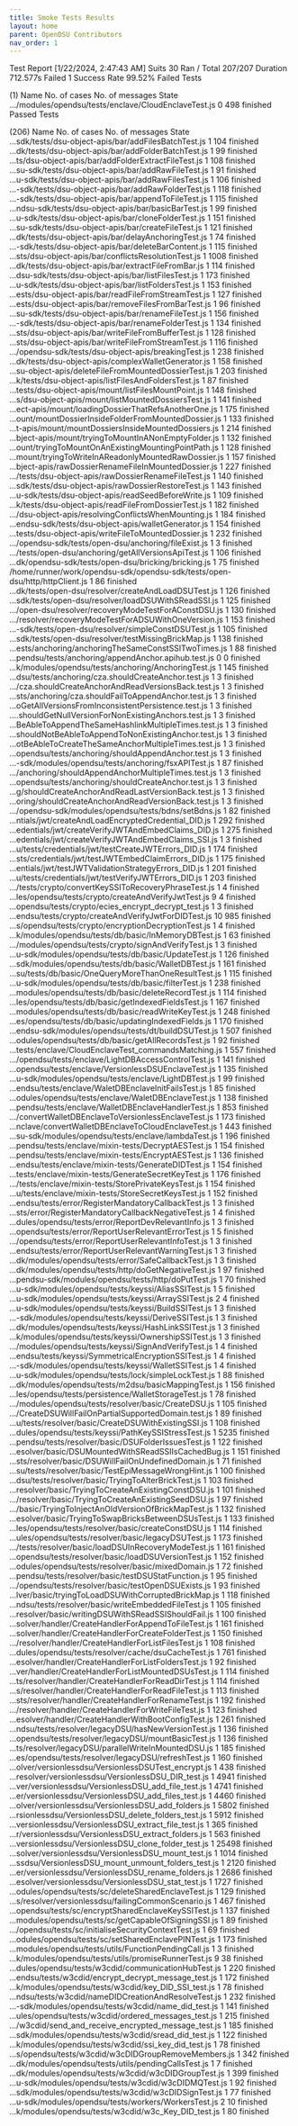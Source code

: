 ```yaml
---
title: Smoke Tests Results
layout: home
parent: OpenDSU Contributors
nav_order: 1
---
```



Test Report [1/22/2024, 2:47:43 AM]
Suits
30
Ran / Total
207/207
Duration
712.577s
Failed
1
Success Rate
99.52%
Failed Tests

(1)
	Name 	No. of cases 	No. of messages 	State 	
	.../modules/opendsu/tests/enclave/CloudEnclaveTest.js 	0 	498 	finished 	
Passed Tests

(206)
	Name 	No. of cases 	No. of messages 	State 	
	...sdk/tests/dsu-object-apis/bar/addFilesBatchTest.js 	1 	104 	finished 	
	...dk/tests/dsu-object-apis/bar/addFolderBatchTest.js 	1 	99 	finished 	
	...ts/dsu-object-apis/bar/addFolderExtractFileTest.js 	1 	108 	finished 	
	...su-sdk/tests/dsu-object-apis/bar/addRawFileTest.js 	1 	91 	finished 	
	...u-sdk/tests/dsu-object-apis/bar/addRawFilesTest.js 	1 	106 	finished 	
	...-sdk/tests/dsu-object-apis/bar/addRawFolderTest.js 	1 	118 	finished 	
	...-sdk/tests/dsu-object-apis/bar/appendToFileTest.js 	1 	115 	finished 	
	...ndsu-sdk/tests/dsu-object-apis/bar/basicBarTest.js 	1 	99 	finished 	
	...u-sdk/tests/dsu-object-apis/bar/cloneFolderTest.js 	1 	151 	finished 	
	...su-sdk/tests/dsu-object-apis/bar/createFileTest.js 	1 	121 	finished 	
	...dk/tests/dsu-object-apis/bar/delayAnchoringTest.js 	1 	74 	finished 	
	...-sdk/tests/dsu-object-apis/bar/deleteBarContent.js 	1 	115 	finished 	
	...sts/dsu-object-apis/bar/conflictsResolutionTest.js 	1 	1008 	finished 	
	...dk/tests/dsu-object-apis/bar/extractFileFromBar.js 	1 	114 	finished 	
	...dsu-sdk/tests/dsu-object-apis/bar/listFilesTest.js 	1 	173 	finished 	
	...u-sdk/tests/dsu-object-apis/bar/listFoldersTest.js 	1 	153 	finished 	
	...ests/dsu-object-apis/bar/readFileFromStreamTest.js 	1 	127 	finished 	
	...ests/dsu-object-apis/bar/removeFilesFromBarTest.js 	1 	96 	finished 	
	...su-sdk/tests/dsu-object-apis/bar/renameFileTest.js 	1 	156 	finished 	
	...-sdk/tests/dsu-object-apis/bar/renameFolderTest.js 	1 	134 	finished 	
	...sts/dsu-object-apis/bar/writeFileFromBufferTest.js 	1 	128 	finished 	
	...sts/dsu-object-apis/bar/writeFileFromStreamTest.js 	1 	116 	finished 	
	.../opendsu-sdk/tests/dsu-object-apis/breakingTest.js 	1 	238 	finished 	
	...dk/tests/dsu-object-apis/complexWalletGenerator.js 	1 	158 	finished 	
	...su-object-apis/deleteFileFromMountedDossierTest.js 	1 	203 	finished 	
	...k/tests/dsu-object-apis/listFilesAndFoldersTest.js 	1 	87 	finished 	
	...tests/dsu-object-apis/mount/listFilesMountPoint.js 	1 	148 	finished 	
	...s/dsu-object-apis/mount/listMountedDossiersTest.js 	1 	141 	finished 	
	...ect-apis/mount/loadingDossierThatRefsAnotherOne.js 	1 	175 	finished 	
	...ount/mountDossierInsideFolderFromMountedDossier.js 	1 	133 	finished 	
	...t-apis/mount/mountDossiersInsideMountedDossiers.js 	1 	214 	finished 	
	...bject-apis/mount/tryingToMountInANonEmptyFolder.js 	1 	132 	finished 	
	...ount/tryingToMountOnAnExistingMountingPointPath.js 	1 	128 	finished 	
	...mount/tryingToWriteInAReadonlyMountedRawDossier.js 	1 	157 	finished 	
	...bject-apis/rawDossierRenameFileInMountedDossier.js 	1 	227 	finished 	
	.../tests/dsu-object-apis/rawDossierRenameFileTest.js 	1 	140 	finished 	
	...sdk/tests/dsu-object-apis/rawDossierRestoreTest.js 	1 	143 	finished 	
	...u-sdk/tests/dsu-object-apis/readSeedBeforeWrite.js 	1 	109 	finished 	
	...k/tests/dsu-object-apis/readFileFromDossierTest.js 	1 	182 	finished 	
	.../dsu-object-apis/resolvingConflictsWhenMounting.js 	1 	184 	finished 	
	...endsu-sdk/tests/dsu-object-apis/walletGenerator.js 	1 	154 	finished 	
	...tests/dsu-object-apis/writeFileToMountedDossier.js 	1 	232 	finished 	
	.../opendsu-sdk/tests/open-dsu/anchoring/fileExist.js 	1 	3 	finished 	
	.../tests/open-dsu/anchoring/getAllVersionsApiTest.js 	1 	106 	finished 	
	...dk/opendsu-sdk/tests/open-dsu/bricking/bricking.js 	1 	75 	finished 	
	/home/runner/work/opendsu-sdk/opendsu-sdk/tests/open-dsu/http/httpClient.js 	1 	86 	finished 	
	...dk/tests/open-dsu/resolver/createAndLoadDSUTest.js 	1 	126 	finished 	
	...sdk/tests/open-dsu/resolver/loadDSUWithSReadSSI.js 	1 	125 	finished 	
	.../open-dsu/resolver/recoveryModeTestForAConstDSU.js 	1 	130 	finished 	
	.../resolver/recoveryModeTestForADSUWithOneVersion.js 	1 	153 	finished 	
	...-sdk/tests/open-dsu/resolver/simpleConstDSUTest.js 	1 	105 	finished 	
	...sdk/tests/open-dsu/resolver/testMissingBrickMap.js 	1 	138 	finished 	
	...ests/anchoring/anchoringTheSameConstSSITwoTimes.js 	1 	88 	finished 	
	...pendsu/tests/anchoring/appendAnchor.apihub.test.js 	0 	0 	finished 	
	...k/modules/opendsu/tests/anchoring/AnchoringTest.js 	1 	145 	finished 	
	...dsu/tests/anchoring/cza.shouldCreateAnchor.test.js 	1 	3 	finished 	
	.../cza.shouldCreateAnchorAndReadVersionsBack.test.js 	1 	3 	finished 	
	...sts/anchoring/cza.shouldFailToAppendAnchor.test.js 	1 	3 	finished 	
	...oGetAllVersionsFromInconsistentPersistence.test.js 	1 	3 	finished 	
	....shouldGetNullVersionForNonExistingAnchors.test.js 	1 	3 	finished 	
	...BeAbleToAppendTheSameHashlinkMultipleTimes.test.js 	1 	3 	finished 	
	...shouldNotBeAbleToAppendToNonExistingAnchor.test.js 	1 	3 	finished 	
	...otBeAbleToCreateTheSameAnchorMultipleTimes.test.js 	1 	3 	finished 	
	...opendsu/tests/anchoring/shouldAppendAnchor.test.js 	1 	3 	finished 	
	...-sdk/modules/opendsu/tests/anchoring/fsxAPITest.js 	1 	87 	finished 	
	.../anchoring/shouldAppendAnchorMultipleTimes.test.js 	1 	3 	finished 	
	...opendsu/tests/anchoring/shouldCreateAnchor.test.js 	1 	3 	finished 	
	...g/shouldCreateAnchorAndReadLastVersionBack.test.js 	1 	3 	finished 	
	...oring/shouldCreateAnchorAndReadVersionBack.test.js 	1 	3 	finished 	
	.../opendsu-sdk/modules/opendsu/tests/bdns/setBdns.js 	1 	82 	finished 	
	...ntials/jwt/createAndLoadEncryptedCredential_DID.js 	1 	292 	finished 	
	...edentials/jwt/createVerifyJWTAndEmbedClaims_DID.js 	1 	275 	finished 	
	...edentials/jwt/createVerifyJWTAndEmbedClaims_SSI.js 	1 	3 	finished 	
	...u/tests/credentials/jwt/testCreateJWTErrors_DID.js 	1 	174 	finished 	
	...sts/credentials/jwt/testJWTEmbedClaimErrors_DID.js 	1 	175 	finished 	
	...entials/jwt/testJWTValidationStrategyErrors_DID.js 	1 	201 	finished 	
	...u/tests/credentials/jwt/testVerifyJWTErrors_DID.js 	1 	203 	finished 	
	.../tests/crypto/convertKeySSIToRecoveryPhraseTest.js 	1 	4 	finished 	
	...les/opendsu/tests/crypto/createAndVerifyJwtTest.js 	9 	4 	finished 	
	...opendsu/tests/crypto/ecies_encrypt_decrypt_test.js 	1 	3 	finished 	
	...endsu/tests/crypto/createAndVerifyJwtForDIDTest.js 	10 	985 	finished 	
	...s/opendsu/tests/crypto/encryptionDecryptionTest.js 	1 	4 	finished 	
	...k/modules/opendsu/tests/db/basic/InMemoryDBTest.js 	1 	63 	finished 	
	.../modules/opendsu/tests/crypto/signAndVerifyTest.js 	1 	3 	finished 	
	...u-sdk/modules/opendsu/tests/db/basic/UpdateTest.js 	1 	126 	finished 	
	...sdk/modules/opendsu/tests/db/basic/WalletDBTest.js 	1 	161 	finished 	
	...su/tests/db/basic/OneQueryMoreThanOneResultTest.js 	1 	115 	finished 	
	...u-sdk/modules/opendsu/tests/db/basic/filterTest.js 	1 	238 	finished 	
	...modules/opendsu/tests/db/basic/deleteRecordTest.js 	1 	114 	finished 	
	...les/opendsu/tests/db/basic/getIndexedFieldsTest.js 	1 	167 	finished 	
	...modules/opendsu/tests/db/basic/readWriteKeyTest.js 	1 	248 	finished 	
	...es/opendsu/tests/db/basic/updatingIndexedFields.js 	1 	170 	finished 	
	...endsu-sdk/modules/opendsu/tests/dt/buildDSUTest.js 	1 	507 	finished 	
	...odules/opendsu/tests/db/basic/getAllRecordsTest.js 	1 	92 	finished 	
	...tests/enclave/CloudEnclaveTest_commandsMatching.js 	1 	557 	finished 	
	.../opendsu/tests/enclave/LightDBAccessControlTest.js 	1 	141 	finished 	
	...opendsu/tests/enclave/VersionlessDSUEnclaveTest.js 	1 	135 	finished 	
	...u-sdk/modules/opendsu/tests/enclave/LightDBTest.js 	1 	99 	finished 	
	...endsu/tests/enclave/WaletDBEnclaveInitFailsTest.js 	1 	85 	finished 	
	...odules/opendsu/tests/enclave/WaletDBEnclaveTest.js 	1 	138 	finished 	
	...pendsu/tests/enclave/WalletDBEnclaveHandlerTest.js 	1 	853 	finished 	
	.../convertWalletDBEnclaveToVersionlessEnclaveTest.js 	1 	173 	finished 	
	...nclave/convertWalletDBEnclaveToCloudEnclaveTest.js 	1 	443 	finished 	
	...su-sdk/modules/opendsu/tests/enclave/lambdaTest.js 	1 	196 	finished 	
	...pendsu/tests/enclave/mixin-tests/DecryptAESTest.js 	1 	154 	finished 	
	...pendsu/tests/enclave/mixin-tests/EncryptAESTest.js 	1 	136 	finished 	
	...endsu/tests/enclave/mixin-tests/GenerateDIDTest.js 	1 	154 	finished 	
	...tests/enclave/mixin-tests/GenerateSecretKeyTest.js 	1 	176 	finished 	
	.../tests/enclave/mixin-tests/StorePrivateKeysTest.js 	1 	154 	finished 	
	...u/tests/enclave/mixin-tests/StoreSecretKeysTest.js 	1 	152 	finished 	
	...endsu/tests/error/RegisterMandatoryCallbackTest.js 	1 	3 	finished 	
	...sts/error/RegisterMandatoryCallbackNegativeTest.js 	1 	4 	finished 	
	...dules/opendsu/tests/error/ReportDevRelevantInfo.js 	1 	3 	finished 	
	...opendsu/tests/error/ReportUserRelevantErrorTest.js 	1 	5 	finished 	
	.../opendsu/tests/error/ReportUserRelevantInfoTest.js 	1 	3 	finished 	
	...endsu/tests/error/ReportUserRelevantWarningTest.js 	1 	3 	finished 	
	...dk/modules/opendsu/tests/error/SafeCallbackTest.js 	1 	3 	finished 	
	...dk/modules/opendsu/tests/http/doGetNegativeTest.js 	1 	97 	finished 	
	...pendsu-sdk/modules/opendsu/tests/http/doPutTest.js 	1 	70 	finished 	
	...u-sdk/modules/opendsu/tests/keyssi/AliasSSITest.js 	1 	5 	finished 	
	...u-sdk/modules/opendsu/tests/keyssi/ArraySSITest.js 	2 	4 	finished 	
	...u-sdk/modules/opendsu/tests/keyssi/BuildSSITest.js 	1 	3 	finished 	
	...-sdk/modules/opendsu/tests/keyssi/DeriveSSITest.js 	1 	3 	finished 	
	...dk/modules/opendsu/tests/keyssi/HashLinkSSITest.js 	1 	3 	finished 	
	...k/modules/opendsu/tests/keyssi/OwnershipSSITest.js 	1 	3 	finished 	
	.../modules/opendsu/tests/keyssi/SignAndVerifyTest.js 	1 	4 	finished 	
	...endsu/tests/keyssi/SymmetricalEncryptionSSITest.js 	1 	4 	finished 	
	...-sdk/modules/opendsu/tests/keyssi/WalletSSITest.js 	1 	4 	finished 	
	...u-sdk/modules/opendsu/tests/lock/simpleLockTest.js 	1 	88 	finished 	
	...dk/modules/opendsu/tests/m2dsu/basicMappingTest.js 	1 	156 	finished 	
	...les/opendsu/tests/persistence/WalletStorageTest.js 	1 	78 	finished 	
	.../modules/opendsu/tests/resolver/basic/CreateDSU.js 	1 	105 	finished 	
	.../CreateDSUWillFailOnPartialSupportedDomain.test.js 	1 	89 	finished 	
	...u/tests/resolver/basic/CreateDSUWithExistingSSI.js 	1 	108 	finished 	
	...dules/opendsu/tests/keyssi/PathKeySSIStressTest.js 	1 	5235 	finished 	
	...pendsu/tests/resolver/basic/DSUFolderIssuesTest.js 	1 	122 	finished 	
	...esolver/basic/DSUMountedWithSReadSSIIsCachedBug.js 	1 	151 	finished 	
	...sts/resolver/basic/DSUWillFailOnUndefinedDomain.js 	1 	71 	finished 	
	...su/tests/resolver/basic/TestEpiMessageWrongHint.js 	1 	100 	finished 	
	...dsu/tests/resolver/basic/TryingToAlterBrickTest.js 	1 	103 	finished 	
	...resolver/basic/TryingToCreateAnExistingConstDSU.js 	1 	101 	finished 	
	.../resolver/basic/TryingToCreateAnExistingSeedDSU.js 	1 	97 	finished 	
	.../basic/TryingToInjectAnOldVersionOfBrickMapTest.js 	1 	132 	finished 	
	...esolver/basic/TryingToSwapBricksBetweenDSUsTest.js 	1 	133 	finished 	
	...les/opendsu/tests/resolver/basic/createConstDSU.js 	1 	114 	finished 	
	...ules/opendsu/tests/resolver/basic/legacyDSUTest.js 	1 	173 	finished 	
	.../tests/resolver/basic/loadDSUInRecoveryModeTest.js 	1 	161 	finished 	
	...opendsu/tests/resolver/basic/loadDSUVersionTest.js 	1 	152 	finished 	
	...odules/opendsu/tests/resolver/basic/mixedDomain.js 	1 	72 	finished 	
	...pendsu/tests/resolver/basic/testDSUStatFunction.js 	1 	95 	finished 	
	.../opendsu/tests/resolver/basic/testOpenDSUExists.js 	1 	93 	finished 	
	...lver/basic/tryingToLoadDSUWithCorruptedBrickMap.js 	1 	118 	finished 	
	...ndsu/tests/resolver/basic/writeEmbeddedFileTest.js 	1 	105 	finished 	
	...resolver/basic/writingDSUWithSReadSSIShouldFail.js 	1 	100 	finished 	
	...solver/handler/CreateHandlerForAppendToFileTest.js 	1 	161 	finished 	
	...solver/handler/CreateHandlerForCreateFolderTest.js 	1 	150 	finished 	
	.../resolver/handler/CreateHandlerForListFilesTest.js 	1 	108 	finished 	
	...dules/opendsu/tests/resolver/cache/dsuCacheTest.js 	1 	761 	finished 	
	...esolver/handler/CreateHandlerForListFoldersTest.js 	1 	92 	finished 	
	...ver/handler/CreateHandlerForListMountedDSUsTest.js 	1 	114 	finished 	
	...ts/resolver/handler/CreateHandlerForReadDirTest.js 	1 	114 	finished 	
	...s/resolver/handler/CreateHandlerForReadFileTest.js 	1 	113 	finished 	
	...sts/resolver/handler/CreateHandlerForRenameTest.js 	1 	192 	finished 	
	.../resolver/handler/CreateHandlerForWriteFileTest.js 	1 	123 	finished 	
	...esolver/handler/CreateHandlerWithBootConfigTest.js 	1 	261 	finished 	
	...ndsu/tests/resolver/legacyDSU/hasNewVersionTest.js 	1 	136 	finished 	
	...opendsu/tests/resolver/legacyDSU/mountBasicTest.js 	1 	136 	finished 	
	...ts/resolver/legacyDSU/parallelWriteInMountedDSU.js 	1 	185 	finished 	
	...es/opendsu/tests/resolver/legacyDSU/refreshTest.js 	1 	160 	finished 	
	...olver/versionlessdsu/VersionlessDSUTest_encrypt.js 	1 	438 	finished 	
	...resolver/versionlessdsu/VersionlessDSU_DIR_test.js 	1 	4941 	finished 	
	...ver/versionlessdsu/VersionlessDSU_add_file_test.js 	1 	4741 	finished 	
	...er/versionlessdsu/VersionlessDSU_add_files_test.js 	1 	4460 	finished 	
	...olver/versionlessdsu/VersionlessDSU_add_folders.js 	1 	5802 	finished 	
	...rsionlessdsu/VersionlessDSU_delete_folders_test.js 	1 	5912 	finished 	
	...versionlessdsu/VersionlessDSU_extract_file_test.js 	1 	365 	finished 	
	...r/versionlessdsu/VersionlessDSU_extract_folders.js 	1 	563 	finished 	
	...versionlessdsu/VersionlessDSU_clone_folder_test.js 	1 	25498 	finished 	
	...solver/versionlessdsu/VersionlessDSU_mount_test.js 	1 	1014 	finished 	
	...ssdsu/VersionlessDSU_mount_unmount_folders_test.js 	1 	2120 	finished 	
	...er/versionlessdsu/VersionlessDSU_rename_folders.js 	1 	2686 	finished 	
	...esolver/versionlessdsu/VersionlessDSU_stat_test.js 	1 	1727 	finished 	
	...odules/opendsu/tests/sc/deleteSharedEnclaveTest.js 	1 	129 	finished 	
	...s/resolver/versionlessdsu/failingCommonScenario.js 	1 	467 	finished 	
	...opendsu/tests/sc/encryptSharedEnclaveKeySSITest.js 	1 	137 	finished 	
	...modules/opendsu/tests/sc/getCapableOfSigningSSI.js 	1 	89 	finished 	
	.../opendsu/tests/sc/initialiseSecurityContextTest.js 	1 	69 	finished 	
	...odules/opendsu/tests/sc/setSharedEnclavePINTest.js 	1 	173 	finished 	
	...modules/opendsu/tests/utils/FunctionPendingCall.js 	1 	3 	finished 	
	...k/modules/opendsu/tests/utils/promiseRunnerTest.js 	9 	38 	finished 	
	...dules/opendsu/tests/w3cdid/communicationHubTest.js 	1 	220 	finished 	
	...endsu/tests/w3cdid/encrypt_decrypt_message_test.js 	1 	172 	finished 	
	...k/modules/opendsu/tests/w3cdid/key_DID_SSI_test.js 	1 	78 	finished 	
	...ndsu/tests/w3cdid/nameDIDCreationAndResolveTest.js 	1 	232 	finished 	
	...-sdk/modules/opendsu/tests/w3cdid/name_did_test.js 	1 	141 	finished 	
	...ules/opendsu/tests/w3cdid/ordered_messages_test.js 	1 	215 	finished 	
	.../w3cdid/send_and_receive_encrypted_message_test.js 	1 	185 	finished 	
	...sdk/modules/opendsu/tests/w3cdid/sread_did_test.js 	1 	122 	finished 	
	...k/modules/opendsu/tests/w3cdid/ssi_key_did_test.js 	1 	78 	finished 	
	...s/opendsu/tests/w3cdid/w3cDIDGroupRemoveMembers.js 	1 	342 	finished 	
	...dk/modules/opendsu/tests/utils/pendingCallsTest.js 	1 	7 	finished 	
	...dk/modules/opendsu/tests/w3cdid/w3cDIDGroupTest.js 	1 	399 	finished 	
	...u-sdk/modules/opendsu/tests/w3cdid/w3cDIDMQTest.js 	1 	92 	finished 	
	...sdk/modules/opendsu/tests/w3cdid/w3cDIDSignTest.js 	1 	77 	finished 	
	...u-sdk/modules/opendsu/tests/workers/WorkersTest.js 	2 	10 	finished 	
	...k/modules/opendsu/tests/w3cdid/w3c_Key_DID_test.js 	1 	80 	finished 	